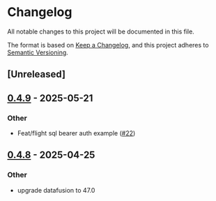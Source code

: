 # Changelog

All notable changes to this project will be documented in this file.

The format is based on [Keep a Changelog](https://keepachangelog.com/en/1.0.0/),
and this project adheres to [Semantic Versioning](https://semver.org/spec/v2.0.0.html).

## [Unreleased]

## [0.4.9](https://github.com/datafusion-contrib/datafusion-flight-sql-server/compare/v0.4.8...v0.4.9) - 2025-05-21

### Other

- Feat/flight sql bearer auth example ([#22](https://github.com/datafusion-contrib/datafusion-flight-sql-server/pull/22))

## [0.4.8](https://github.com/datafusion-contrib/datafusion-flight-sql-server/compare/v0.4.7...v0.4.8) - 2025-04-25

### Other

- upgrade datafusion to 47.0
